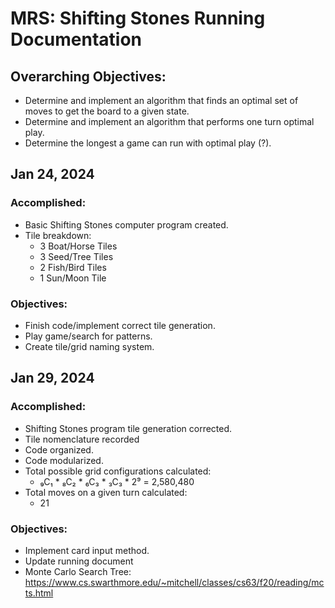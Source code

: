 # MRS: Shifting Stones Running Documentation 
## Overarching Objectives:
- Determine and implement an algorithm that finds an optimal set of moves to get the board to a given state.
- Determine and implement an algorithm that performs one turn optimal play.
- Determine the longest a game can run with optimal play (?).


## Jan 24, 2024
### Accomplished:
- Basic Shifting Stones computer program created.
- Tile breakdown:
  - 3 Boat/Horse Tiles
  - 3 Seed/Tree Tiles
  - 2 Fish/Bird Tiles
  - 1 Sun/Moon Tile

### Objectives:
- Finish code/implement correct tile generation. 
- Play game/search for patterns.
- Create tile/grid naming system.
  
## Jan 29, 2024
### Accomplished:
- Shifting Stones program tile generation corrected.
- Tile nomenclature recorded
- Code organized.
- Code modularized.
- Total possible grid configurations calculated:
  - ₉C₁ * ₈C₂ * ₆C₃ * ₃C₃ * 2⁹ = 2,580,480
- Total moves on a given turn calculated:
  - 21

### Objectives:
- Implement card input method.
- Update running document
- Monte Carlo Search Tree: https://www.cs.swarthmore.edu/~mitchell/classes/cs63/f20/reading/mcts.html

